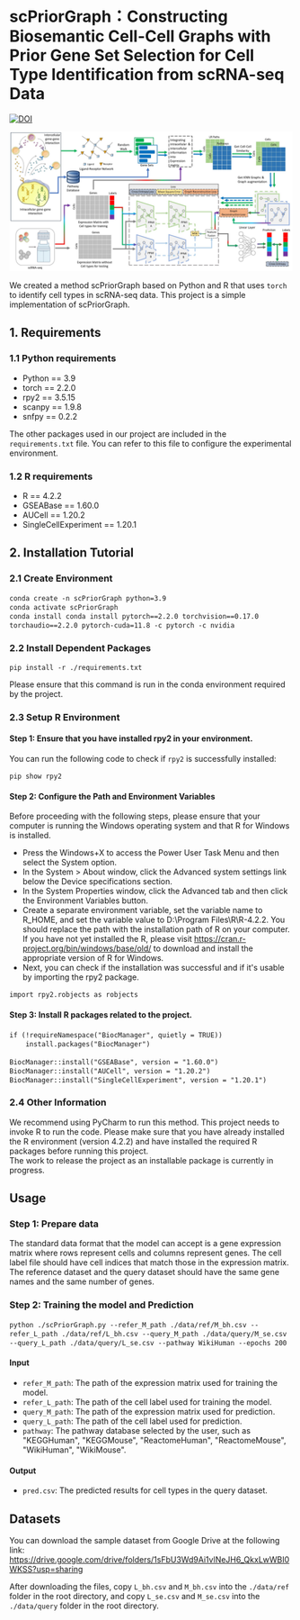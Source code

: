 # scPriorGraph：Constructing Biosemantic Cell-Cell Graphs with Prior Gene Set Selection for Cell Type Identification from scRNA-seq Data
[![DOI](https://zenodo.org/badge/727700298.svg)](https://zenodo.org/doi/10.5281/zenodo.10981088)

<img src="./figure.jpg" width="900">

We created a method scPriorGraph based on Python and R that uses `torch` to identify cell types in scRNA-seq data. This project is a simple implementation of scPriorGraph.

## 1. Requirements
### 1.1 Python requirements
+ Python == 3.9
+ torch == 2.2.0
+ rpy2 == 3.5.15
+ scanpy == 1.9.8
+ snfpy == 0.2.2

The other packages used in our project are included in the `requirements.txt` file. You can refer to this file to configure the experimental environment.
### 1.2 R requirements
+ R == 4.2.2
+ GSEABase == 1.60.0
+ AUCell == 1.20.2
+ SingleCellExperiment == 1.20.1

## 2. Installation Tutorial

### 2.1 Create Environment

```
conda create -n scPriorGraph python=3.9
conda activate scPriorGraph
conda install conda install pytorch==2.2.0 torchvision==0.17.0 torchaudio==2.2.0 pytorch-cuda=11.8 -c pytorch -c nvidia
```

### 2.2 Install Dependent Packages
```
pip install -r ./requirements.txt
```
Please ensure that this command is run in the conda environment required by the project.

### 2.3 Setup R Environment
#### Step 1: Ensure that you have installed rpy2 in your environment.
You can run the following code to check if `rpy2` is successfully installed:
```
pip show rpy2
```
#### Step 2: Configure the Path and Environment Variables

Before proceeding with the following steps, please ensure that your computer is running the Windows operating system and that R for Windows is installed.

+ Press the Windows+X to access the Power User Task Menu and then select the System option.
+ In the System > About window, click the Advanced system settings link below the Device specifications section.
+ In the System Properties window, click the Advanced tab and then click the Environment Variables button.
+ Create a separate environment variable, set the variable name to R_HOME, and set the variable value to D:\Program Files\R\R-4.2.2. You should replace the path with the installation path of R on your computer. If you have not yet installed the R, please visit https://cran.r-project.org/bin/windows/base/old/ to download and install the appropriate version of R for Windows.
+ Next, you can check if the installation was successful and if it's usable by importing the rpy2 package.
```
import rpy2.robjects as robjects
```
#### Step 3: Install R packages related to the project.

```
if (!requireNamespace("BiocManager", quietly = TRUE))
    install.packages("BiocManager")

BiocManager::install("GSEABase", version = "1.60.0")
BiocManager::install("AUCell", version = "1.20.2")
BiocManager::install("SingleCellExperiment", version = "1.20.1")
```


### 2.4 Other Information
We recommend using PyCharm to run this method. 
This project needs to invoke R to run the code. 
Please make sure that you have already installed the R environment (version 4.2.2) and have installed the required R packages before running this project.   
The work to release the project as an installable package is currently in progress.


## Usage
### Step 1: Prepare data
The standard data format that the model can accept is a gene expression matrix where rows represent cells and columns represent genes. The cell label file should have cell indices that match those in the expression matrix. The reference dataset and the query dataset should have the same gene names and the same number of genes.

### Step 2: Training the model and Prediction

```
python ./scPriorGraph.py --refer_M_path ./data/ref/M_bh.csv --refer_L_path ./data/ref/L_bh.csv --query_M_path ./data/query/M_se.csv --query_L_path ./data/query/L_se.csv --pathway WikiHuman --epochs 200
```

#### Input
+ `refer_M_path`: The path of the expression matrix used for training the model.
+ `refer_L_path`: The path of the cell label used for training the model.
+ `query_M_path`: The path of the expression matrix used for prediction.
+ `query_L_path`: The path of the cell label used for prediction.
+ `pathway`: The pathway database selected by the user, such as "KEGGHuman", "KEGGMouse", "ReactomeHuman", "ReactomeMouse", "WikiHuman", "WikiMouse".

#### Output
+ `pred.csv`: The predicted results for cell types in the query dataset.

## Datasets
You can download the sample dataset from Google Drive at the following link: https://drive.google.com/drive/folders/1sFbU3Wd9Ai1vlNeJH6_QkxLwWBI0WKSS?usp=sharing

After downloading the files, copy `L_bh.csv` and `M_bh.csv` into the `./data/ref` folder in the root directory, and copy `L_se.csv` and `M_se.csv` into the `./data/query` folder in the root directory.